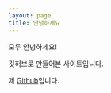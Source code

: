 ```yaml
---
layout: page
title: 안녕하세요
---
```



모두 안녕하세요!

깃허브로 만들어본 사이트입니다.

제 [Github](https://github.com/vszhub/not-pure-poole)입니다.
